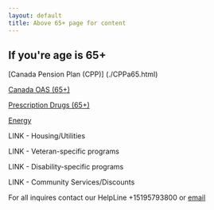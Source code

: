 ```yaml
---
layout: default
title: Above 65+ page for content
---
```


## If you're age is 65+

[Canada Pension Plan (CPP)] (./CPPa65.html)

[Canada OAS (65+)](./COASa65.html)

[Prescription Drugs (65+)](./pdrugsa65.html)

[Energy](./energy.html)

LINK - Housing/Utilities

LINK - Veteran-specific programs

LINK - Disability-specific programs

LINK - Community Services/Discounts


For all inquires contact our HelpLine +15195793800 or [email](mailto:info@waterlooregion.org)



